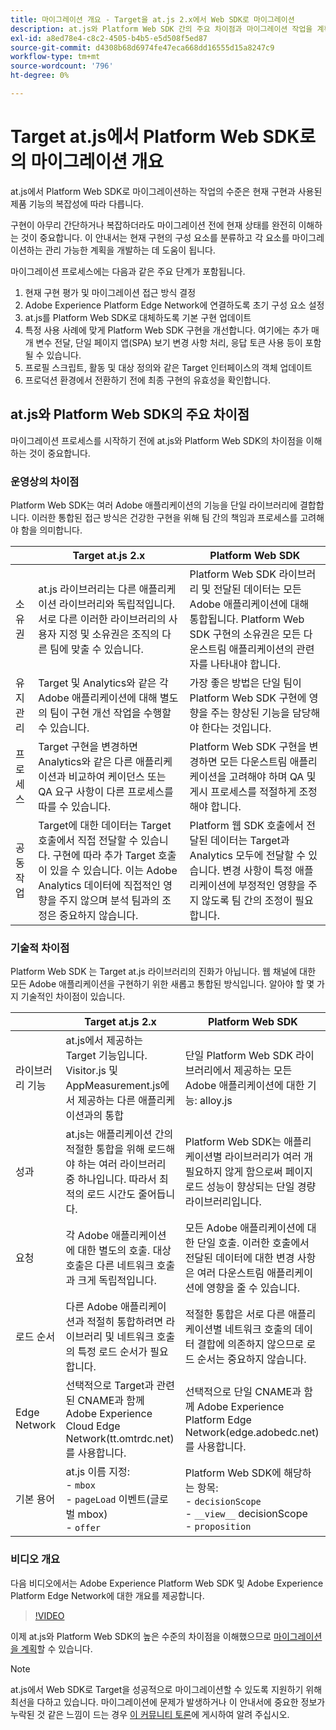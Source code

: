 ```yaml
---
title: 마이그레이션 개요 - Target을 at.js 2.x에서 Web SDK로 마이그레이션
description: at.js와 Platform Web SDK 간의 주요 차이점과 마이그레이션 작업을 계획하는 방법에 대해 알아봅니다.
exl-id: a8ed78e4-c8c2-4505-b4b5-e5d508f5ed87
source-git-commit: d4308b68d6974fe47eca668dd16555d15a8247c9
workflow-type: tm+mt
source-wordcount: '796'
ht-degree: 0%

---
```


# Target at.js에서 Platform Web SDK로의 마이그레이션 개요

at.js에서 Platform Web SDK로 마이그레이션하는 작업의 수준은 현재 구현과 사용된 제품 기능의 복잡성에 따라 다릅니다.

구현이 아무리 간단하거나 복잡하더라도 마이그레이션 전에 현재 상태를 완전히 이해하는 것이 중요합니다. 이 안내서는 현재 구현의 구성 요소를 분류하고 각 요소를 마이그레이션하는 관리 가능한 계획을 개발하는 데 도움이 됩니다.

마이그레이션 프로세스에는 다음과 같은 주요 단계가 포함됩니다.

1. 현재 구현 평가 및 마이그레이션 접근 방식 결정
1. Adobe Experience Platform Edge Network에 연결하도록 초기 구성 요소 설정
1. at.js를 Platform Web SDK로 대체하도록 기본 구현 업데이트
1. 특정 사용 사례에 맞게 Platform Web SDK 구현을 개선합니다. 여기에는 추가 매개 변수 전달, 단일 페이지 앱(SPA) 보기 변경 사항 처리, 응답 토큰 사용 등이 포함될 수 있습니다.
1. 프로필 스크립트, 활동 및 대상 정의와 같은 Target 인터페이스의 객체 업데이트
1. 프로덕션 환경에서 전환하기 전에 최종 구현의 유효성을 확인합니다.

## at.js와 Platform Web SDK의 주요 차이점

마이그레이션 프로세스를 시작하기 전에 at.js와 Platform Web SDK의 차이점을 이해하는 것이 중요합니다.

### 운영상의 차이점

Platform Web SDK는 여러 Adobe 애플리케이션의 기능을 단일 라이브러리에 결합합니다. 이러한 통합된 접근 방식은 건강한 구현을 위해 팀 간의 책임과 프로세스를 고려해야 함을 의미합니다.

| | Target at.js 2.x | Platform Web SDK |
|---|---|---|
| 소유권 | at.js 라이브러리는 다른 애플리케이션 라이브러리와 독립적입니다. 서로 다른 이러한 라이브러리의 사용자 지정 및 소유권은 조직의 다른 팀에 맞출 수 있습니다. | Platform Web SDK 라이브러리 및 전달된 데이터는 모든 Adobe 애플리케이션에 대해 통합됩니다. Platform Web SDK 구현의 소유권은 모든 다운스트림 애플리케이션의 관련자를 나타내야 합니다. |
| 유지 관리 | Target 및 Analytics와 같은 각 Adobe 애플리케이션에 대해 별도의 팀이 구현 개선 작업을 수행할 수 있습니다. | 가장 좋은 방법은 단일 팀이 Platform Web SDK 구현에 영향을 주는 향상된 기능을 담당해야 한다는 것입니다. |
| 프로세스 | Target 구현을 변경하면 Analytics와 같은 다른 애플리케이션과 비교하여 케이던스 또는 QA 요구 사항이 다른 프로세스를 따를 수 있습니다. | Platform Web SDK 구현을 변경하면 모든 다운스트림 애플리케이션을 고려해야 하며 QA 및 게시 프로세스를 적절하게 조정해야 합니다. |
| 공동 작업 | Target에 대한 데이터는 Target 호출에서 직접 전달할 수 있습니다. 구현에 따라 추가 Target 호출이 있을 수 있습니다. 이는 Adobe Analytics 데이터에 직접적인 영향을 주지 않으며 분석 팀과의 조정은 중요하지 않습니다. | Platform 웹 SDK 호출에서 전달된 데이터는 Target과 Analytics 모두에 전달할 수 있습니다. 변경 사항이 특정 애플리케이션에 부정적인 영향을 주지 않도록 팀 간의 조정이 필요합니다. |

### 기술적 차이점

Platform Web SDK 는 Target at.js 라이브러리의 진화가 아닙니다. 웹 채널에 대한 모든 Adobe 애플리케이션을 구현하기 위한 새롭고 통합된 방식입니다. 알아야 할 몇 가지 기술적인 차이점이 있습니다.

| | Target at.js 2.x | Platform Web SDK |
|---|---|---|
| 라이브러리 기능 | at.js에서 제공하는 Target 기능입니다. Visitor.js 및 AppMeasurement.js에서 제공하는 다른 애플리케이션과의 통합 | 단일 Platform Web SDK 라이브러리에서 제공하는 모든 Adobe 애플리케이션에 대한 기능: alloy.js |
| 성과 | at.js는 애플리케이션 간의 적절한 통합을 위해 로드해야 하는 여러 라이브러리 중 하나입니다. 따라서 최적의 로드 시간도 줄어듭니다. | Platform Web SDK는 애플리케이션별 라이브러리가 여러 개 필요하지 않게 함으로써 페이지 로드 성능이 향상되는 단일 경량 라이브러리입니다. |
| 요청 | 각 Adobe 애플리케이션에 대한 별도의 호출. 대상 호출은 다른 네트워크 호출과 크게 독립적입니다. | 모든 Adobe 애플리케이션에 대한 단일 호출. 이러한 호출에서 전달된 데이터에 대한 변경 사항은 여러 다운스트림 애플리케이션에 영향을 줄 수 있습니다. |
| 로드 순서 | 다른 Adobe 애플리케이션과 적절히 통합하려면 라이브러리 및 네트워크 호출의 특정 로드 순서가 필요합니다. | 적절한 통합은 서로 다른 애플리케이션별 네트워크 호출의 데이터 결합에 의존하지 않으므로 로드 순서는 중요하지 않습니다. |
| Edge Network | 선택적으로 Target과 관련된 CNAME과 함께 Adobe Experience Cloud Edge Network(tt.omtrdc.net)를 사용합니다. | 선택적으로 단일 CNAME과 함께 Adobe Experience Platform Edge Network(edge.adobedc.net)를 사용합니다. |
| 기본 용어 | at.js 이름 지정: <br> - `mbox` <br> - `pageLoad` 이벤트(글로벌 mbox) <br> - `offer` | Platform Web SDK에 해당하는 항목: <br> - `decisionScope` <br> - `__view__` decisionScope <br> - `proposition` |

### 비디오 개요

다음 비디오에서는 Adobe Experience Platform Web SDK 및 Adobe Experience Platform Edge Network에 대한 개요를 제공합니다.

>[!VIDEO](https://video.tv.adobe.com/v/34141/?learn=on)

이제 at.js와 Platform Web SDK의 높은 수준의 차이점을 이해했으므로 [마이그레이션을 계획](plan-migration.md)할 수 있습니다.

>[!NOTE]
>
>at.js에서 Web SDK로 Target을 성공적으로 마이그레이션할 수 있도록 지원하기 위해 최선을 다하고 있습니다. 마이그레이션에 문제가 발생하거나 이 안내서에 중요한 정보가 누락된 것 같은 느낌이 드는 경우 [이 커뮤니티 토론](https://experienceleaguecommunities.adobe.com/t5/adobe-experience-platform-data/tutorial-discussion-migrate-target-from-at-js-to-web-sdk/m-p/575587#M463)에 게시하여 알려 주십시오.
